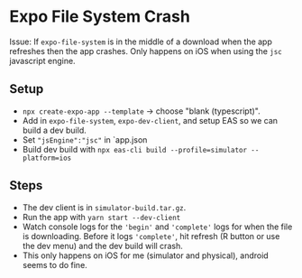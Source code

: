 # Expo File System Crash

Issue: If `expo-file-system` is in the middle of a download when the app refreshes then the app crashes. Only happens on iOS when using the `jsc` javascript engine.

## Setup

- `npx create-expo-app --template` -> choose "blank (typescript)".
- Add in `expo-file-system`, `expo-dev-client`, and setup EAS so we can build a dev build.
- Set `"jsEngine":"jsc"` in `app.json
- Build dev build with `npx eas-cli build --profile=simulator --platform=ios`

## Steps

- The dev client is in `simulator-build.tar.gz`.
- Run the app with `yarn start --dev-client`
- Watch console logs for the `'begin'` and `'complete'` logs for when the file is downloading. Before it logs `'complete'`, hit refresh (R button or use the dev menu) and the dev build will crash.
- This only happens on iOS for me (simulator and physical), android seems to do fine.
